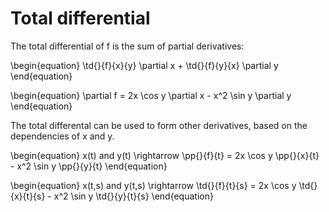 # Total differential

The total differential of f is the sum of partial derivatives:

\begin{equation}
\td{}{f}{x}{y} \partial x + \td{}{f}{y}{x} \partial y
\end{equation}


\begin{equation}
\partial f = 2x \cos y \partial x - x^2 \sin y \partial y
\end{equation}

The total differental can be used to form other derivatives, based on the dependencies of x and y.

\begin{equation}
x(t) and y(t) \rightarrow \pp{}{f}{t} = 2x \cos y \pp{}{x}{t} - x^2 \sin y \pp{}{y}{t}
\end{equation}

\begin{equation}
x(t,s) and y(t,s) \rightarrow \td{}{f}{t}{s} = 2x \cos y \td{}{x}{t}{s} - x^2 \sin y \td{}{y}{t}{s}
\end{equation}
